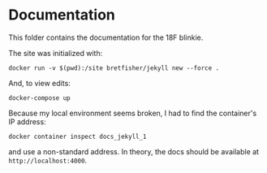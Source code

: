 # Documentation

This folder contains the documentation for the 18F blinkie. 

The site was initialized with:

```
docker run -v $(pwd):/site bretfisher/jekyll new --force .
```

And, to view edits:

```
docker-compose up
```

Because my local environment seems broken, I had to find the container's IP address:

```
docker container inspect docs_jekyll_1
```

and use a non-standard address. In theory, the docs should be available at `http://localhost:4000`.